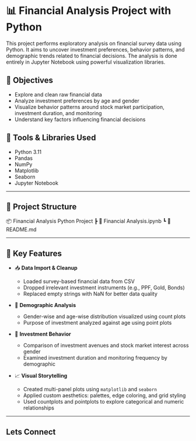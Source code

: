 # 📊 Financial Analysis Project with Python

This project performs exploratory analysis on financial survey data using Python. It aims to uncover investment preferences, behavior patterns, and demographic trends related to financial decisions. The analysis is done entirely in Jupyter Notebook using powerful visualization libraries.

## 🎯 Objectives

- Explore and clean raw financial data
- Analyze investment preferences by age and gender
- Visualize behavior patterns around stock market participation, investment duration, and monitoring
- Understand key factors influencing financial decisions

## 🧰 Tools & Libraries Used

- Python 3.11  
- Pandas  
- NumPy  
- Matplotlib  
- Seaborn  
- Jupyter Notebook

---

## 📁 Project Structure
📦 Financial Analysis Python Project
┣ 📓 Financial Analysis.ipynb
┗ 📄 README.md

---

## 🔑 Key Features

- 📥 **Data Import & Cleanup**
  - Loaded survey-based financial data from CSV
  - Dropped irrelevant investment instruments (e.g., PPF, Gold, Bonds)
  - Replaced empty strings with NaN for better data quality

- 👥 **Demographic Analysis**
  - Gender-wise and age-wise distribution visualized using count plots
  - Purpose of investment analyzed against age using point plots

- 💼 **Investment Behavior**
  - Comparison of investment avenues and stock market interest across gender
  - Examined investment duration and monitoring frequency by demographic

- 📈 **Visual Storytelling**
  - Created multi-panel plots using `matplotlib` and `seaborn`
  - Applied custom aesthetics: palettes, edge coloring, and grid styling
  - Used countplots and pointplots to explore categorical and numeric relationships

---

## Lets Connect
